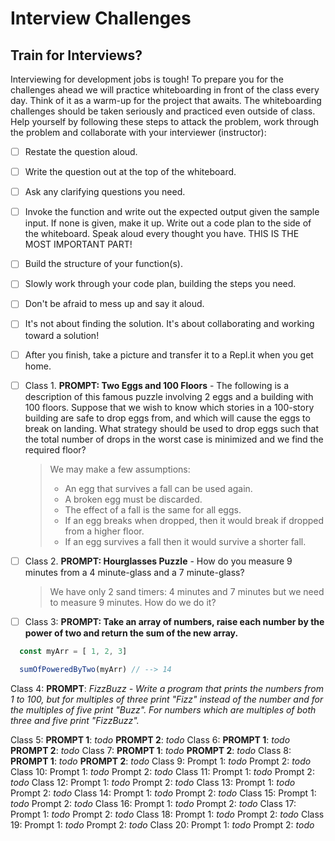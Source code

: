 # Interview Challenges

## Train for Interviews?

Interviewing for development jobs is tough! To prepare you for the challenges ahead we will practice whiteboarding in front of the class every day. Think of it as a warm-up for the project that awaits. The whiteboarding challenges should be taken seriously and practiced even outside of class. Help yourself by following these steps to attack the problem, work through the problem and collaborate with your interviewer (instructor):

- [ ] Restate the question aloud.
- [ ] Write the question out at the top of the whiteboard.
- [ ] Ask any clarifying questions you need.
- [ ] Invoke the function and write out the expected output given the sample input. If none is given, make it up.
Write out a code plan to the side of the whiteboard.
Speak aloud every thought you have. THIS IS THE MOST IMPORTANT PART!
- [ ] Build the structure of your function(s).
- [ ] Slowly work through your code plan, building the steps you need.
- [ ] Don't be afraid to mess up and say it aloud.
- [ ] It's not about finding the solution. It's about collaborating and working toward a solution!
- [ ] After you finish, take a picture and transfer it to a Repl.it when you get home.

- [ ] Class 1. **PROMPT: Two Eggs and 100 Floors** - The following is a description of this famous puzzle involving 2 eggs and a building with 100 floors. Suppose that we wish to know which stories in a 100-story building are safe to drop eggs from, and which will cause the eggs to break on landing. What strategy should be used to drop eggs such that the total number of drops in the worst case is minimized and we find the required floor?

  > We may make a few assumptions:
    > - An egg that survives a fall can be used again.
    > - A broken egg must be discarded.
    > - The effect of a fall is the same for all eggs.
    > - If an egg breaks when dropped, then it would break if dropped from a higher floor.
    > - If an egg survives a fall then it would survive a shorter fall.

- [ ] Class  2. **PROMPT: Hourglasses Puzzle** - How do you measure 9 minutes from a 4 minute-glass and a 7 minute-glass?

  > We have only 2 sand timers: 4 minutes and 7 minutes but we need to measure 9 minutes. How do we do it?
  
- [ ] Class 3: **PROMPT: Take an array of numbers, raise each number by the power of two and return the sum of the new array.**

```javascript
  const myArr = [ 1, 2, 3]

  sumOfPoweredByTwo(myArr) // --> 14
```

Class 4:
  **PROMPT**: *FizzBuzz - Write a program that prints the numbers from 1 to 100, but for multiples of three print "Fizz" instead of the number and for the multiples of five print "Buzz". For numbers which are multiples of both three and five print "FizzBuzz".*

Class 5:
  **PROMPT 1**: *todo*
  **PROMPT 2**: *todo*
Class 6:
  **PROMPT 1**: *todo*
  **PROMPT 2**: *todo*
Class 7:
  **PROMPT 1**: *todo*
  **PROMPT 2**: *todo*
Class 8:
  **PROMPT 1**: *todo*
  **PROMPT 2**: *todo*
Class 9:
  Prompt 1: *todo*
  Prompt 2: *todo*
Class 10:
  Prompt 1: *todo*
  Prompt 2: *todo*
Class 11:
  Prompt 1: *todo*
  Prompt 2: *todo*
Class 12:
  Prompt 1: *todo*
  Prompt 2: *todo*
Class 13:
  Prompt 1: *todo*
  Prompt 2: *todo*
Class 14:
  Prompt 1: *todo*
  Prompt 2: *todo*
Class 15:
  Prompt 1: *todo*
  Prompt 2: *todo*
Class 16:
  Prompt 1: *todo*
  Prompt 2: *todo*
Class 17:
  Prompt 1: *todo*
  Prompt 2: *todo*
Class 18:
  Prompt 1: *todo*
  Prompt 2: *todo*
Class 19:
  Prompt 1: *todo*
  Prompt 2: *todo*
Class 20:
  Prompt 1: *todo*
  Prompt 2: *todo*

  <!-- Estimated readtime functionality for a web page -->